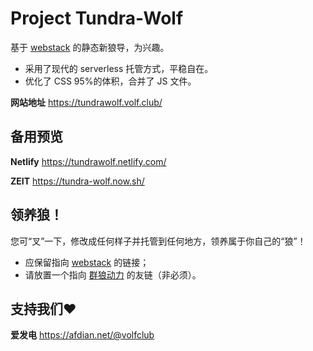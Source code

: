 # Project Tundra-Wolf

基于 [webstack](https://github.com/WebStackPage/WebStackPage.github.io) 的静态新狼导，为兴趣。

- 采用了现代的 serverless 托管方式，平稳自在。
- 优化了 CSS 95%的体积，合并了 JS 文件。

**网站地址** https://tundrawolf.volf.club/

## 备用预览

**Netlify** https://tundrawolf.netlify.com/

**ZEIT** https://tundra-wolf.now.sh/

## 领养狼！

您可“叉”一下，修改成任何样子并托管到任何地方，领养属于你自己的“狼”！

- 应保留指向 [webstack](https://github.com/WebStackPage/WebStackPage.github.io) 的链接；
- 请放置一个指向 [群狼动力](https://volf.club/) 的友链（非必须）。

## 支持我们❤

**爱发电** https://afdian.net/@volfclub

